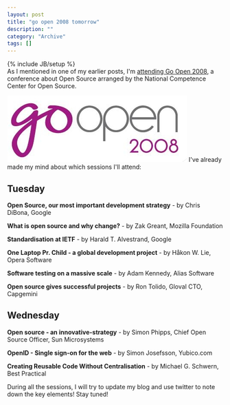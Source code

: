 ```yaml
--- 
layout: post 
title: "go open 2008 tomorrow"
description: ""
category: "Archive"
tags: []
---
```

{% include JB/setup %}  
As I mentioned in one of my earlier posts, I'm <a href="http://phun-ky.net/2008/03/attending-goopen-2008">attending Go Open 2008</a>, a conference about Open Source arranged by the National Competence Center for Open Source.

<img src="/assets/img/GoOpen-2008_logo.jpg" alt="goopen" class="reflect rheight22"/> I've already made my mind about which sessions I'll attend:

## Tuesday
<b>Open Source, our most important development strategy</b> - by Chris DiBona, Google

<b>What is open source and why change?</b> - by Zak Greant, Mozilla Foundation

<b>Standardisation at IETF</b> - by Harald T. Alvestrand, Google

<b>One Laptop Pr. Child - a global development project</b> - by Håkon W. Lie, Opera Software

<b>Software testing on a massive scale</b> - by Adam Kennedy, Alias Software

<b>Open source gives successful projects</b> - by Ron Tolido, Gloval CTO, Capgemini

## Wednesday

<b>Open source - an innovative-strategy</b> - by Simon Phipps, Chief Open Source Officer, Sun Microsystems

<b>OpenID - Single sign-on for the web</b> - by Simon Josefsson, Yubico.com

<b>Creating Reusable Code Without Centralisation</b> -  by Michael G. Schwern, Best Practical

During all the sessions, I will try to update my blog and use twitter to note down the key elements! Stay tuned!


